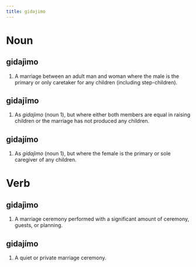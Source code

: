 ```yaml
---
title: gidajimo
---
```


Noun
================================

gidajìmo
----------------

1. A marriage between an adult man and woman where the male is the primary or only caretaker for any children (including step-children).

gidajīmo
----------------

1. As *gidajìmo* (noun 1), but where either both members are equal in raising children or the marriage has not produced any children.

gidajímo
----------------

1. As *gidajìmo* (noun 1), but where the female is the primary or sole caregiver of any children.

Verb
================================

gidajìmo
----------------

1. A marriage ceremony performed with a significant amount of ceremony, guests, or planning.

gidajímo
----------------

1. A quiet or private marriage ceremony.
